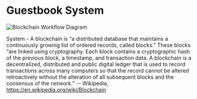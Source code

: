 # Guestbook System

![Blockchain Workflow Diagram](https://upload.wikimedia.org/wikipedia/commons/3/3a/Blockchain_workflow.png)

System - A blockchain is “a distributed database that maintains a continuously growing list of ordered records, called blocks.” These blocks “are linked using cryptography. Each block contains a cryptographic hash of the previous block, a timestamp, and transaction data. A blockchain is a decentralized, distributed and public digital ledger that is used to record transactions across many computers so that the record cannot be altered retroactively without the alteration of all subsequent blocks and the consensus of the network.” -- Wikipedia, https://en.wikipedia.org/wiki/Blockchain

